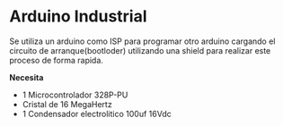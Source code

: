 # Arduino Industrial

Se utiliza un arduino como ISP para programar otro arduino cargando el circuito de arranque(bootloder) utilizando una shield para realizar este proceso de forma rapida.

**Necesita**
* 1 Microcontrolador 328P-PU
* Cristal de 16 MegaHertz
* 1 Condensador electrolitico 100uf  16Vdc

